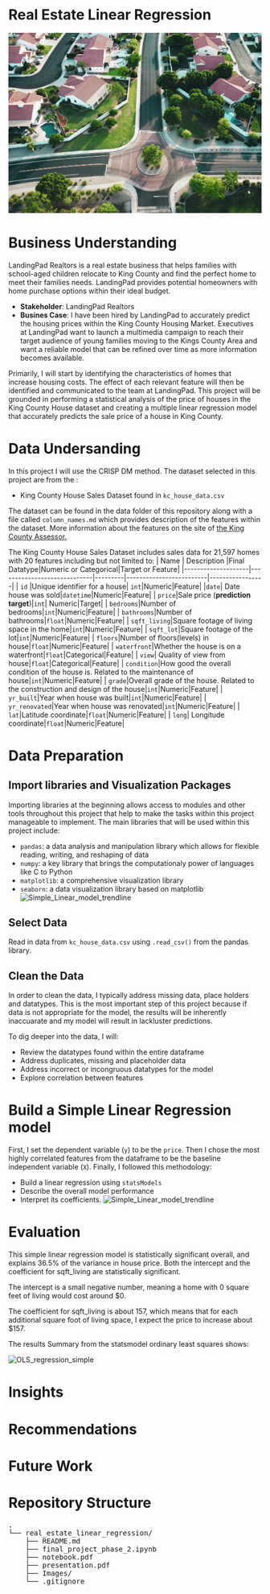 # Real Estate Linear Regression
![Image by Avi Waxman on Unsplash](Images/avi-waxman-f9qZuKoZYoY-unsplash.jpg)

# Business Understanding
LandingPad Realtors is a real estate business that helps families with school-aged children relocate to King County and find the perfect home to meet their families needs. LandingPad provides potential homeowners with home purchase options within their ideal 
budget. 

* __Stakeholder__: LandingPad Realtors
* __Busines Case__: I have been hired by LandingPad to accurately predict the housing prices within the King County Housing Market. Executives at LandingPad want to launch a multimedia campaign to reach their target audience of young families moving to the Kings County Area and want a reliable model that can be refined over time as more information becomes available. 

Primarily, I will start by identifying the characteristics of homes that increase housing costs. The effect of each relevant feature will then be identified and communicated to the team at LandingPad. This project will be grounded in performing a statistical analysis of the price of houses in the King County House dataset and creating a multiple linear regression model that accurately predicts the sale price of a house in King County.


# Data Undersanding
In this project I will use the CRISP DM method. 
The dataset selected in this project are from the :

* King County House Sales Dataset found in <code>kc_house_data.csv</code>

The dataset can be found in the data folder of this repository along with a file called <code>column_names.md</code> which provides description of the features within the dataset. More information about the features on the site of [the King County Assessor.](https://info.kingcounty.gov/assessor/esales/Glossary.aspx?type=r)

The King County House Sales Dataset includes sales data for 21,597 homes with 20 features including but not limited to:
| Name               | Description                 |Final Datatype|Numeric or Categorical|Target or Feature|
|--------------------|-----------------------------|---------|-------------------------|-----------------|
| <code>id</code>    |Unique identifier for a house| <code>int</code>|Numeric|Feature|
|<code>date</code>| Date house was sold|<code>datetime</code>|Numeric|Feature|
| <code>price</code>|Sale price (__prediction target__)|<code>int</code>| Numeric|Target|
| <code>bedrooms</code>|Number of bedrooms|<code>int</code>|Numeric|Feature|
| <code>bathrooms</code>|Number of bathrooms|<code>float</code>|Numeric|Feature|
| <code>sqft_living</code>|Square footage of living space in the home|<code>int</code>|Numeric|Feature|
| <code>sqft_lot</code>|Square footage of the lot|<code>int</code>|Numeric|Feature|
| <code>floors</code>|Number of floors(levels) in house|<code>float</code>|Numeric|Feature|
| <code>waterfront</code>|Whether the house is on a waterfront|<code>float</code>|Categorical|Feature|
| <code>view</code>|  Quality of view from house|<code>float</code>|Categorical|Feature|
| <code>condition</code>|How good the overall condition of the house is. Related to the maintenance of house|<code>int</code>|Numeric|Feature| 
| <code>grade</code>|Overall grade of the house. Related to the construction and design of the house|<code>int</code>|Numeric|Feature|
| <code>yr_built</code>|Year when house was built|<code>int</code>|Numeric|Feature|
| <code>yr_renovated</code>|Year when house was renovated|<code>int</code>|Numeric|Feature|
| <code>lat</code>|Latitude coordinate|<code>float</code>|Numeric|Feature|
| <code>long</code>| Longitude coordinate|<code>float</code>|Numeric|Feature|

# Data Preparation
## Import libraries and Visualization Packages
Importing libraries at the beginning allows access to modules and other tools throughout this project that help to make the tasks within this project manageable to implement. The main libraries that will be used within this project include:

* <code>pandas</code>: a data analysis and manipulation library which allows for flexible reading, writing, and reshaping of data
* <code>numpy</code>: a key library that brings the computationaly power of languages like C to Python
* <code>matplotlib</code>: a comprehensive visualization library
* <code>seaborn</code>: a data visualization library based on matplotlib
    ![Simple_Linear_model_trendline](Images/Simple_Linear_model_trendline.jpg)

## Select Data
Read in data from  <code>kc_house_data.csv</code> using <code>.read_csv()</code> from the pandas library.


## Clean the Data

In order to clean the data, I typically address missing data, place holders and datatypes. This is the most important step of this project because if data is not appropriate for the model, the results will be inherently inaccuarate and my model will result in lackluster predictions. 

To dig deeper into the data, I will:
* Review the datatypes found within the entire dataframe
* Address duplicates, missing and placeholder data
* Address incorrect or incongruous datatypes for the model
* Explore correlation between features

# Build a Simple Linear Regression model

First, I set the dependent variable (<code>y</code>) to be the <code>price</code>.  Then I chose the most highly correlated features from the dataframe to be the baseline independent variable (<code>X</code>). 
Finally, I followed this methodology:
* Build a linear regression using <code>statsModels</code>
* Describe the overall model performance 
* Interpret its coefficients. 
![Simple_Linear_model_trendline](https://user-images.githubusercontent.com/107881738/213949424-e1fcb21d-015f-4692-a90f-d59301ab121a.png)


# Evaluation
This simple linear regression model is statistically significant overall, and explains 36.5% of the variance in house price. Both the intercept and the coefficient for sqft_living are statistically significant.

The intercept is a small negative number, meaning a home with 0 square feet of living would cost around $0.

The coefficient for sqft_living is about 157, which means that for each additional square foot of living space, I expect the price to increase about $157.

The results Summary from the statsmodel ordinary least squares shows:

![OLS_regression_simple](https://user-images.githubusercontent.com/107881738/213949522-674e75a2-aec9-46cb-93c3-a0c88791e406.png)

# Insights

# Recommendations

# Future Work

# Repository Structure
<pre>
.
└── real_estate_linear_regression/
    ├── README.md
    ├── final_project_phase_2.ipynb
    ├── notebook.pdf
    ├── presentation.pdf
    ├── Images/
    └── .gitignore
</pre>
